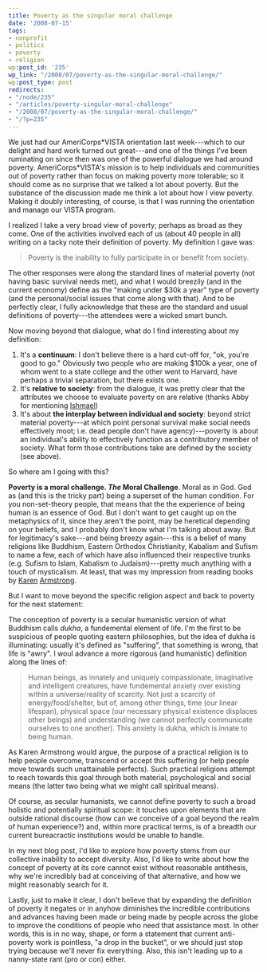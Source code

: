 ```yaml
---
title: Poverty as the singular moral challenge
date: '2008-07-15'
tags:
- nonprofit
- politics
- poverty
- religion
wp:post_id: '235'
wp_link: "/2008/07/poverty-as-the-singular-moral-challenge/"
wp:post_type: post
redirects:
- "/node/235"
- "/articles/poverty-singular-moral-challenge"
- "/2008/07/poverty-as-the-singular-moral-challenge/"
- "/?p=235"
---
```


We just had our AmeriCorps\*VISTA orientation last week---which to our delight and hard work turned out great---and one of the things I've been ruminating on since then was one of the powerful dialogue we had around poverty. AmeriCorps\*VISTA's mission is to help individuals and communities out of poverty rather than focus on making poverty more tolerable; so it should come as no surprise that we talked a lot about poverty. But the substance of the discussion made me think a lot about how I view poverty. Making it doubly interesting, of course, is that I was running the orientation and manage our VISTA program.

I realized I take a very broad view of poverty; perhaps as broad as they come. One of the activities involved each of us (about 40 people in all) writing on a tacky note their definition of poverty. My definition I gave was:

>

> Poverty is the inability to fully participate in or benefit from society.

The other responses were along the standard lines of material poverty (not having basic survival needs met), and what I would breezily (and in the current economy) define as the "making under $30k a year" type of poverty (and the personal/social issues that come along with that). And to be perfectly clear, I fully acknowledge that these are the standard and usual definitions of poverty---the attendees were a wicked smart bunch.

Now moving beyond that dialogue, what do I find interesting about my definition:

1. It's a **continuum**: I don't believe there is a hard cut-off for, "ok, you're good to go." Obviously two people who are making $100k a year, one of whom went to a state college and the other went to Harvard, have perhaps a trivial separation, but there exists one.
2. It's **relative to society**: from the dialogue, it was pretty clear that the attributes we choose to evaluate poverty on are relative (thanks Abby for mentioning [Ishmael](http://www.amazon.com/Ishmael-Adventure-Spirit-Daniel-Quinn/dp/0553375407/ref=pd_bbs_sr_1?ie=UTF8&s=books&qid=1216178819&sr=8-1))
3. It's about **the interplay between individual and society**: beyond strict material poverty---at which point personal survival make social needs effectively moot; i.e. dead people don't have agency)---poverty is about an individual's ability to effectively function as a contributory member of society. What form those contributions take are defined by the society (see above).

So where am I going with this?

**Poverty is a moral challenge. _The_ Moral Challenge**. Moral as in God. God as (and this is the tricky part) being a superset of the human condition. For you non-set-theory people, that means that the the experience of being human is an essence of God. But I don't want to get caught up on the metaphysics of it, since they aren't the point, may be heretical depending on your beliefs, and I probably don't know what I'm talking about away. But for legitimacy's sake---and being breezy again---this is a belief of many religions like Buddhism, Eastern Orthodox Christianity, Kabalism and Sufism to name a few, each of which have also influenced their respective trunks (e.g. Sufism to Islam, Kabalism to Judaism)---pretty much anything with a touch of mysticalism. At least, that was my impression from reading books by [Karen](http://www.amazon.com/Great-Transformation-Beginning-Religious-Traditions/dp/0385721242/ref=pd_bbs_1?ie=UTF8&s=books&qid=1216181421&sr=8-1) [Armstrong](http://www.amazon.com/History-God-000-Year-Judaism-Christianity/dp/0345384563/ref=pd_bbs_4?ie=UTF8&s=books&qid=1216181446&sr=8-4).

But I want to move beyond the specific religion aspect and back to poverty for the next statement:

The conception of poverty is a secular humanistic version of what Buddhism calls _dukha_, a fundemental element of life. I'm the first to be suspicious of people quoting eastern philosophies, but the idea of dukha is illuminating: usually it's defined as "suffering", that something is wrong, that life is "awry". I woul advance a more rigorous (and humanistic) definition along the lines of:

>

> Human beings, as innately and uniquely compassionate, imaginative and intelligent creatures, have fundemental anxiety over existing within a universe/reality of scarcity. Not just a scarcity of energy/food/shelter, but of, among other things, time (our linear lifespan), physical space (our necessary physical existence displaces other beings) and understanding (we cannot perfectly communicate ourselves to one another). This anxiety is dukha, which is innate to being human.

As Karen Armstrong would argue, the purpose of a practical religion is to help people overcome, transcend or accept this suffering (or help people move towards such unattainable perfects). Such practical religions attempt to reach towards this goal through both material, psychological and social means (the latter two being what we might call spiritual means).

Of course, as secular humanists, we cannot define poverty to such a broad holistic and potentially spiritual scope: it touches upon elements that are outside rational discourse (how can we conceive of a goal beyond the realm of human experience?) and, within more practical terms, is of a breadth our current bureacractic institutions would be unable to handle.

In my next blog post, I'd like to explore how poverty stems from our collective inability to accept diversity. Also, I'd like to write about how the concept of poverty at its core cannot exist without reasonable antithesis, why we're incredibly bad at conceiving of that alternative, and how we might reasonably search for it.

Lastly, just to make it clear, I don't believe that by expanding the definition of poverty it negates or in anyhow diminishes the incredible contributions and advances having been made or being made by people across the globe to improve the conditions of people who need that assistance most. In other words, this is in no way, shape, or form a statement that current anti-poverty work is pointless, "a drop in the bucket", or we should just stop trying because we'll never fix everything. Also, this isn't leading up to a nanny-state rant (pro or con) either.
